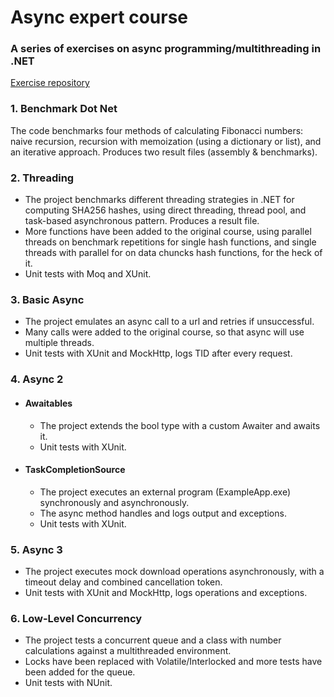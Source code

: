 # Async expert course
### A series of exercises on async programming/multithreading in .NET

[Exercise repository](https://github.com/dotnetos/asyncexpert-course/tree/master)

### 1. Benchmark Dot Net
The code benchmarks four methods of calculating Fibonacci numbers: naive recursion, recursion with memoization (using a dictionary or list), and an iterative approach. Produces two result files (assembly & benchmarks).

### 2. Threading
- The project benchmarks different threading strategies in .NET for computing SHA256 hashes, using direct threading, thread pool, and task-based asynchronous pattern. Produces a result file.
- More functions have been added to the original course, using parallel threads on benchmark repetitions for single hash functions, and single threads with parallel for on data chuncks hash functions, for the heck of it.
- Unit tests with Moq and XUnit.

### 3. Basic Async
- The project emulates an async call to a url and retries if unsuccessful.
- Many calls were added to the original course, so that async will use multiple threads. 
- Unit tests with XUnit and MockHttp, logs TID after every request.

### 4. Async 2
  - #### Awaitables
     - The project extends the bool type with a custom Awaiter and awaits it.
     - Unit tests with XUnit.
  
  - #### TaskCompletionSource
     - The project executes an external program (ExampleApp.exe) synchronously and asynchronously.
     - The async method handles and logs output and exceptions.
     - Unit tests with XUnit.
       
### 5. Async 3
- The project executes mock download operations asynchronously, with a timeout delay and combined cancellation token.
- Unit tests with XUnit and MockHttp, logs operations and exceptions. 

### 6. Low-Level Concurrency
- The project tests a concurrent queue and a class with number calculations against a multithreaded environment.
- Locks have been replaced with Volatile/Interlocked and more tests have been added for the queue. 
- Unit tests with NUnit.

